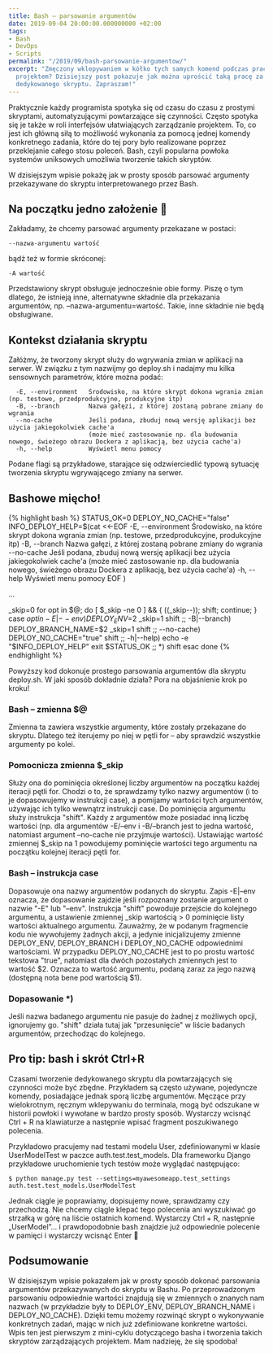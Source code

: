 ```yaml
---
title: Bash – parsowanie argumentów
date: 2019-09-04 20:00:00.000000000 +02:00
tags:
- Bash
- DevOps
- Scripts
permalink: "/2019/09/bash-parsowanie-argumentow/"
excerpt: "Zmęczony wklepywaniem w kółko tych samych komend podczas pracy z
  projektem? Dzisiejszy post pokazuje jak można uprościć taką pracę za pomocą
  dedykowanego skryptu. Zapraszam!"
---
```

Praktycznie każdy programista spotyka się od czasu do czasu z prostymi
skryptami, automatyzującymi powtarzające się czynności. Często spotyka się je
także w roli interfejsów ułatwiających zarządzanie projektem. To, co jest ich
główną siłą to możliwość wykonania za pomocą jednej komendy konkretnego zadania,
które do tej pory było realizowane poprzez przeklejanie całego stosu poleceń.
Bash, czyli popularna powłoka systemów uniksowych umożliwia tworzenie takich
skryptów.

W dzisiejszym wpisie pokażę jak w prosty sposób parsować argumenty przekazywane
do skryptu interpretowanego przez Bash.

## Na początku jedno założenie 🙂

Zakładamy, że chcemy parsować argumenty przekazane w postaci:
<pre><code>--nazwa-argumentu wartość</code></pre>
bądź też w formie skróconej:
<pre><code>-A wartość</code></pre>

Przedstawiony skrypt obsługuje jednocześnie obie formy. Piszę o tym dlatego, że
istnieją inne, alternatywne składnie dla przekazania argumentów, np.
–nazwa-argumentu=wartość. Takie, inne składnie nie będą obsługiwane.

## Kontekst działania skryptu

Załóżmy, że tworzony skrypt służy do wgrywania zmian w aplikacji na serwer. W
związku z tym nazwijmy go deploy.sh i nadajmy mu kilka sensownych parametrów,
które można podać:

<pre><code>  -E, --environment   Środowisko, na które skrypt dokona wgrania zmian (np. testowe, przedprodukcyjne, produkcyjne itp)
  -B, --branch        Nazwa gałęzi, z której zostaną pobrane zmiany do wgrania
  --no-cache          Jeśli podana, zbuduj nową wersję aplikacji bez użycia jakiegokolwiek cache'a
                      (może mieć zastosowanie np. dla budowania nowego, świeżego obrazu Dockera z aplikacją, bez użycia cache'a)
  -h, --help          Wyświetl menu pomocy</code></pre>

Podane flagi są przykładowe, starające się odzwierciedlić typową sytuację
tworzenia skryptu wgrywającego zmiany na serwer.

## Bashowe mięcho!

{% highlight bash %}
STATUS_OK=0
DEPLOY_NO_CACHE="false"
INFO_DEPLOY_HELP=$(cat <<-EOF
  -E, --environment   Środowisko, na które skrypt dokona wgrania zmian (np. testowe, przedprodukcyjne, produkcyjne itp)
  -B, --branch        Nazwa gałęzi, z której zostaną pobrane zmiany do wgrania
  --no-cache          Jeśli podana, zbuduj nową wersję aplikacji bez użycia jakiegokolwiek cache'a
                      (może mieć zastosowanie np. dla budowania nowego, świeżego obrazu Dockera z aplikacją, bez użycia cache'a)
  -h, --help          Wyświetl menu pomocy
EOF
)

...

_skip=0
for opt in $@; do
    [ $_skip -ne 0 ] && { ((_skip--)); shift; continue; }
    case $opt in
        -E|--env)
            DEPLOY_ENV=$2
            _skip=1
            shift ;;
        -B|--branch)
            DEPLOY_BRANCH_NAME=$2
            _skip=1
            shift ;;
        --no-cache)
            DEPLOY_NO_CACHE="true"
            shift ;;
        -h|--help)
            echo -e "$INFO_DEPLOY_HELP"
            exit $STATUS_OK
            ;;
        *)
            shift
    esac
done
{% endhighlight %}

Powyższy kod dokonuje prostego parsowania argumentów dla skryptu deploy.sh.
W jaki sposób dokładnie działa? Pora na objaśnienie krok po kroku!

### Bash – zmienna $@

Zmienna ta zawiera wszystkie argumenty, które zostały przekazane do skryptu.
Dlatego też iterujemy po niej w pętli for – aby sprawdzić wszystkie argumenty po
kolei.

### Pomocnicza zmienna $_skip

Służy ona do pominięcia określonej liczby argumentów na początku każdej iteracji
pętli for. Chodzi o to, że sprawdzamy tylko nazwy argumentów (i to je
dopasowujemy w instrukcji case), a pomijamy wartości tych argumentów, używając
ich tylko wewnątrz instrukcji case. Do pominięcia argumentu służy instrukcja
"shift". Każdy z argumentów może posiadać inną liczbę wartości (np. dla
argumentów -E/–env i -B/–branch jest to jedna wartość, natomiast argument
–no-cache nie przyjmuje wartości). Ustawiając wartość zmiennej $_skip na 1
powodujemy pominięcie wartości tego argumentu na początku kolejnej iteracji
pętli for.

### Bash – instrukcja case

Dopasowuje ona nazwy argumentów podanych do skryptu. Zapis -E|–env oznacza, że
dopasowanie zajdzie jeśli rozpoznany zostanie argument o nazwie "-E" lub "–env".
Instrukcja "shift" powoduje przejście do kolejnego argumentu, a ustawienie
zmiennej _skip wartością > 0 pominięcie listy wartości aktualnego argumentu.
Zauważmy, że w podanym fragmencie kodu nie wywołujemy żadnych akcji, a jedynie
inicjalizujemy zmienne DEPLOY_ENV, DEPLOY_BRANCH i DEPLOY_NO_CACHE odpowiednimi
wartościami. W przypadku DEPLOY_NO_CACHE jest to po prostu wartość tekstowa
"true", natomiast dla dwóch pozostałych zmiennych jest to wartość $2. Oznacza to
wartość argumentu, podaną zaraz za jego nazwą (dostępną nota bene pod wartością
$1).

### Dopasowanie *)

Jeśli nazwa badanego argumentu nie pasuje do żadnej z możliwych opcji,
ignorujemy go. "shift" działa tutaj jak "przesunięcie" w liście badanych
argumentów, przechodząc do kolejnego.

## Pro tip: bash i skrót Ctrl+R

Czasami tworzenie dedykowanego skryptu dla powtarzających się czynności może być
zbędne. Przykładem są często używane, pojedyncze komendy, posiadające jednak
sporą liczbę argumentów. Męczące przy wielokrotnym, ręcznym wklepywaniu do
terminala, mogą być odszukane w historii powłoki i wywołane w bardzo prosty
sposób. Wystarczy wcisnąć Ctrl + R na klawiaturze a następnie wpisać fragment
poszukiwanego polecenia.

Przykładowo pracujemy nad testami modelu User, zdefiniowanymi w klasie
UserModelTest w paczce auth.test.test_models. Dla frameworku Django przykładowe
uruchomienie tych testów może wyglądać następująco:

<pre><code>$ python manage.py test --settings=myawesomeapp.test_settings auth.test.test_models.UserModelTest</code></pre>

Jednak ciągle je poprawiamy, dopisujemy nowe, sprawdzamy czy przechodzą. Nie
chcemy ciągle klepać tego polecenia ani wyszukiwać go strzałką w górę na liście
ostatnich komend. Wystarczy Ctrl + R, następnie „UserModel”… i prawdopodobnie
bash znajdzie już odpowiednie polecenie w pamięci i wystarczy wcisnąć Enter 🙂

## Podsumowanie

W dzisiejszym wpisie pokazałem jak w prosty sposób dokonać parsowania argumentów
przekazywanych do skryptu w Bashu. Po przeprowadzonym parsowaniu odpowiednie
wartości znajdują się w zmiennych o znanych nam nazwach (w przykładzie były to
DEPLOY_ENV, DEPLOY_BRANCH_NAME i DEPLOY_NO_CACHE). Dzięki temu możemy rozwinąć
skrypt o wykonywanie konkretnych zadań, mając w nich już zdefiniowane konkretne
wartości. Wpis ten jest pierwszym z mini-cyklu dotyczącego basha i tworzenia
takich skryptów zarządzających projektem. Mam nadzieję, że się spodoba!
